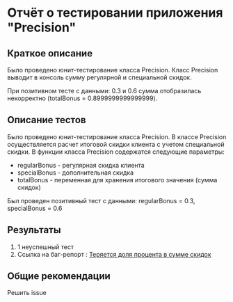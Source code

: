 # Отчёт о тестировании приложения "Precision"

## Краткое описание
Было проведено юнит-тестирование класса Precision. Класс Precision выводит в консоль сумму регулярной и специальной скидок.

При позитивном тесте с данными: 0.3 и 0.6 сумма отобразилась некорректно  (totalBonus = 0.8999999999999999).

## Описание тестов
Было проведено юнит-тестирование класса Precision. В классе Precision осуществляется расчет итоговой скидки клиента с учетом специальной скидки.
В функции класса Precision содержатся следующие параметры: 
* regularBonus - регулярная скидка клиента 
* specialBonus - дополнительная скидка
* totalBonus - переменная для хранения итогового значения (сумма скидок)

Был проведен позитивный тест c данными: regularBonus = 0.3, specialBonus = 0.6
                                                       
## Результаты
1. 1 неуспешный тест
2. Ссылка на баг-репорт : [Теряется доля процента в сумме скидок](https://github.com/alfiiasharipova/PrecisionTest/issues/1)

## Общие рекомендации
Решить issue

